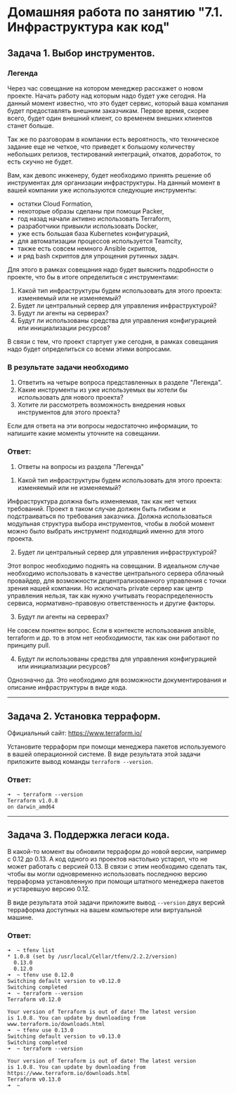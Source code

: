 Домашняя работа по занятию "7.1. Инфраструктура как код"
==

## Задача 1. Выбор инструментов. 
 
### Легенда
 
Через час совещание на котором менеджер расскажет о новом проекте. Начать работу над которым надо 
будет уже сегодня. 
На данный момент известно, что это будет сервис, который ваша компания будет предоставлять внешним заказчикам.
Первое время, скорее всего, будет один внешний клиент, со временем внешних клиентов станет больше.

Так же по разговорам в компании есть вероятность, что техническое задание еще не четкое, что приведет к большому
количеству небольших релизов, тестирований интеграций, откатов, доработок, то есть скучно не будет.  
   
Вам, как девопс инженеру, будет необходимо принять решение об инструментах для организации инфраструктуры.
На данный момент в вашей компании уже используются следующие инструменты: 
- остатки Сloud Formation, 
- некоторые образы сделаны при помощи Packer,
- год назад начали активно использовать Terraform, 
- разработчики привыкли использовать Docker, 
- уже есть большая база Kubernetes конфигураций, 
- для автоматизации процессов используется Teamcity, 
- также есть совсем немного Ansible скриптов, 
- и ряд bash скриптов для упрощения рутинных задач.  

Для этого в рамках совещания надо будет выяснить подробности о проекте, что бы в итоге определиться с инструментами:

1. Какой тип инфраструктуры будем использовать для этого проекта: изменяемый или не изменяемый?
1. Будет ли центральный сервер для управления инфраструктурой?
1. Будут ли агенты на серверах?
1. Будут ли использованы средства для управления конфигурацией или инициализации ресурсов? 
 
В связи с тем, что проект стартует уже сегодня, в рамках совещания надо будет определиться со всеми этими вопросами.

### В результате задачи необходимо

1. Ответить на четыре вопроса представленных в разделе "Легенда". 
1. Какие инструменты из уже используемых вы хотели бы использовать для нового проекта? 
1. Хотите ли рассмотреть возможность внедрения новых инструментов для этого проекта? 

Если для ответа на эти вопросы недостаточно информации, то напишите какие моменты уточните на совещании.

<h3>Ответ:</h3>

1. Ответы на вопросы из раздела "Легенда"

1) Какой тип инфраструктуры будем использовать для этого проекта: изменяемый или не изменяемый?

Инфраструктура должна быть изменяемая, так как нет четких требований. Проект в таком случае должен быть гибким и 
подстраиваться по требования заказчика. Должна использоваться модульная структура выбора инструментов, чтобы в
любой момент можно было выбрать инструмент подходящий именно для этого проекта.

2) Будет ли центральный сервер для управления инфраструктурой?

Этот вопрос необходимо поднять на совещании. В идеальном случае необходимо использовать в качестве центрального сервера
облачный провайдер, для возможности децентрализованного управления с точки зрения нашей компании. Но исключать private
сервер как центр управления нельзя, так как нужно учитывать геораспределенность сервиса, нормативно-правовую
ответственность и другие факторы.

3) Будут ли агенты на серверах?

Не совсем понятен вопрос. Если в контексте использования ansible, terraform и др. то в этом нет необходимости, так как
они работают по принципу pull.

4) Будут ли использованы средства для управления конфигурацией или инициализации ресурсов?

Однозначно да. Это необходимо для возможности документирования и описание инфраструктуры в виде кода.

---



## Задача 2. Установка терраформ. 

Официальный сайт: https://www.terraform.io/

Установите терраформ при помощи менеджера пакетов используемого в вашей операционной системе.
В виде результата этой задачи приложите вывод команды `terraform --version`.

<h3>Ответ:</h3>

```shell
➜  ~ terraform --version
Terraform v1.0.8
on darwin_amd64
```

---

## Задача 3. Поддержка легаси кода. 

В какой-то момент вы обновили терраформ до новой версии, например с 0.12 до 0.13. 
А код одного из проектов настолько устарел, что не может работать с версией 0.13. 
В связи с этим необходимо сделать так, чтобы вы могли одновременно использовать последнюю версию терраформа установленную при помощи
штатного менеджера пакетов и устаревшую версию 0.12. 

В виде результата этой задачи приложите вывод `--version` двух версий терраформа доступных на вашем компьютере 
или виртуальной машине.

<h3>Ответ:</h3>

```shell
➜  ~ tfenv list
* 1.0.8 (set by /usr/local/Cellar/tfenv/2.2.2/version)
  0.13.0
  0.12.0
➜  ~ tfenv use 0.12.0
Switching default version to v0.12.0
Switching completed
➜  ~ terraform --version
Terraform v0.12.0

Your version of Terraform is out of date! The latest version
is 1.0.8. You can update by downloading from www.terraform.io/downloads.html
➜  ~ tfenv use 0.13.0
Switching default version to v0.13.0
Switching completed
➜  ~ terraform --version

Your version of Terraform is out of date! The latest version
is 1.0.8. You can update by downloading from https://www.terraform.io/downloads.html
Terraform v0.13.0
➜  ~
```


